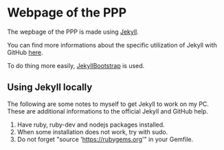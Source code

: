 # Webpage of the PPP

The wepbage of the PPP is made using [Jekyll](http://jekyllrb.com/).

You can find more informations about the specific utilization of Jekyll with GitHub [here](https://help.github.com/articles/using-jekyll-with-pages).

To do thing more easily, [JekyllBootstrap](http://jekyllbootstrap.com/) is used.

## Using Jekyll locally

The following are some notes to myself to get Jekyll to work on my PC.
These are additional informations to the official Jekyll and GitHub help.

1. Have ruby, ruby-dev and nodejs packages installed.
2. When some installation does not work, try with sudo.
3. Do not forget "source 'https://rubygems.org'" in your Gemfile.
